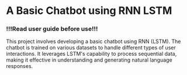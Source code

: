 # A Basic Chatbot using RNN LSTM

### !!!Read user guide before use!!!

This project involves developing a basic chatbot using RNN (LSTM). The chatbot is trained on various datasets to handle different types of user interactions. It leverages LSTM's capability to process sequential data, making it effective in understanding and generating natural language responses.
